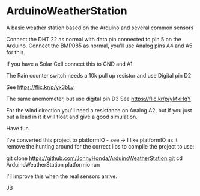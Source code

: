 # ArduinoWeatherStation
A basic weather station based on the Arduino and several common sensors

Connect the DHT 22 as normal with data pin connected to pin 5 on the Arduino.
Connect the BMP085 as normal, you'll use Analog pins A4 and A5 for this.

If you have a Solar Cell connect this to GND and A1

The Rain counter switch needs a 10k pull up resistor and use Digital pin D2

See https://flic.kr/p/yx3bLy

The same anemometer, but use digital pin D3
See https://flic.kr/p/yMkHqY

For the wind direction you'll need a resistance on Analog A2, 
but if you just put a lead in it it will float and give a good simulation.

Have fun.

I've converted this project to platformIO - see ->
I like platformIO as it remove the hunting around for the correct libs to compile the project
to use:

git clone https://github.com/JonnyHonda/ArduinoWeatherStation.git
cd ArduinoWeatherStation
platformio run

I'll improve this when the real sensors arrive.

JB

